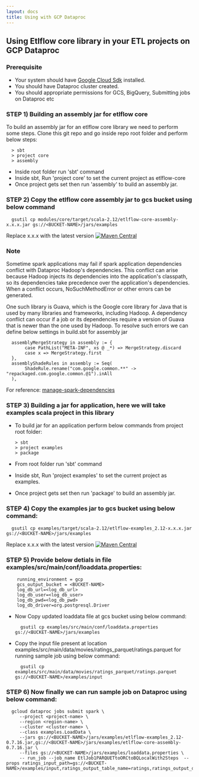 ```yaml
---
layout: docs
title: Using with GCP Dataproc 
---
```


## Using Etlflow core library in your ETL projects on GCP Dataproc 

### Prerequisite
* Your system should have [Google Cloud Sdk](https://cloud.google.com/sdk/install) installed.
* You should have Dataproc cluster created.
* You should appropriate permissions for GCS, BigQuery, Submitting jobs on Dataproc etc

### STEP 1) Building an assembly jar for etlflow core
To build an assembly jar for an etlflow core library we need to perform some steps. Clone this git repo and go inside repo root folder and perform below steps: 
       
         
      > sbt
      > project core
      > assembly
      
* Inside root folder run 'sbt' command
* Inside sbt, Run 'project core' to set the current project as etlflow-core
* Once project gets set then run 'assembly' to build an assembly jar.       

### STEP 2) Copy the etlflow core assembly jar to gcs bucket using below command
 
      gsutil cp modules/core/target/scala-2.12/etlflow-core-assembly-x.x.x.jar gs://<BUCKET-NAME>/jars/examples
      
Replace x.x.x with the latest version [![Maven Central](https://maven-badges.herokuapp.com/maven-central/com.github.tharwaninitin/etlflow-core_2.12/badge.svg)](https://mvnrepository.com/artifact/com.github.tharwaninitin/etlflow-core)

### Note
Sometime spark applications may fail if spark application dependencies conflict with Dataproc Hadoop's dependencies. This conflict can arise because Hadoop injects its dependencies into the application's classpath, so its dependencies take precedence over the application's dependencies. When a conflict occurs, NoSuchMethodError or other errors can be generated. 

One such library is Guava, which is the Google core library for Java that is used by many libraries and frameworks, including Hadoop. A dependency conflict can occur if a job or its dependencies require a version of Guava that is newer than the one used by Hadoop. To resolve such errors we can define below settings in build.sbt for assembly jar


      assemblyMergeStrategy in assembly := {
           case PathList("META-INF", xs @ _*) => MergeStrategy.discard
           case x => MergeStrategy.first
      },
      assemblyShadeRules in assembly := Seq(
           ShadeRule.rename("com.google.common.**" -> "repackaged.com.google.common.@1").inAll
      ),

For reference: [manage-spark-dependencies](https://cloud.google.com/dataproc/docs/guides/manage-spark-dependencies)     

### STEP 3) Building a jar for application, here we will take examples scala project in this library

* To build jar for an application perform below commands from project root folder: 
       
         
      > sbt
      > project examples
      > package
      
* From root folder run 'sbt' command
* Inside sbt, Run 'project examples' to set the current project as examples.
* Once project gets set then run 'package' to build an assembly jar.
       
### STEP 4) Copy the examples jar to gcs bucket using below command:
 
      gsutil cp examples/target/scala-2.12/etlflow-examples_2.12-x.x.x.jar  gs://<BUCKET-NAME>/jars/examples

Replace x.x.x with the latest version [![Maven Central](https://maven-badges.herokuapp.com/maven-central/com.github.tharwaninitin/etlflow-core_2.12/badge.svg)](https://mvnrepository.com/artifact/com.github.tharwaninitin/etlflow-core)
      
### STEP 5) Provide below detials in file **examples/src/main/conf/loaddata.properties**:


        running_environment = gcp
        gcs_output_bucket = <BUCKET-NAME>
        log_db_url=<log_db_url>
        log_db_user=<log_db_user>
        log_db_pwd=<log_db_pwd>
        log_db_driver=org.postgresql.Driver
  
* Now Copy updated loaddata file at gcs bucket using below command:      
        
        gsutil cp examples/src/main/conf/loaddata.properties  gs://<BUCKET-NAME>/jars/examples
           
* Copy the input file present at location examples/src/main/data/movies/ratings_parquet/ratings.parquet for running sample job using below command:
    
        gsutil cp examples/src/main/data/movies/ratings_parquet/ratings.parquet  gs://<BUCKET-NAME>/examples/input

       
### STEP 6) Now finally we can run sample job on Dataproc using below command: 


      gcloud dataproc jobs submit spark \
         --project <project-name> \
         --region <region-name> \
         --cluster <cluster-name> \
         --class examples.LoadData \
         --jars gs://<BUCKET-NAME>/jars/examples/etlflow-examples_2.12-0.7.16.jar,gs://<BUCKET-NAME>/jars/examples/etlflow-core-assembly-0.7.16.jar \
         --files gs://<BUCKET-NAME>/jars/examples/loaddata.properties \
         -- run_job --job_name EtlJob1PARQUETtoORCtoBQLocalWith2Steps  --props ratings_input_path=gs://<BUCKET-NAME>/examples/input,ratings_output_table_name=ratings,ratings_output_dataset=test,ratings_output_file_name=ratings.orc
        
  
 